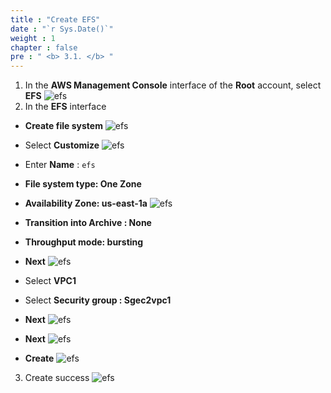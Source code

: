 ```yaml
---
title : "Create EFS"
date : "`r Sys.Date()`"
weight : 1
chapter : false
pre : " <b> 3.1. </b> "
---
```

1. In the **AWS Management Console** interface of the **Root** account, select **EFS**
![efs](/images/3.efs/3.1.1.png)
2. In the **EFS** interface
* **Create file system**
![efs](/images/3.efs/3.1.2.png)
* Select **Customize**
![efs](/images/3.efs/3.1.3.png)

* Enter **Name** : ```efs```
* **File system type: One Zone**
* **Availability Zone: us-east-1a**
![efs](/images/3.efs/3.1.4.png)
* **Transition into Archive : None**
* **Throughput mode: bursting**
* **Next**
![efs](/images/3.efs/3.1.5.png)
* Select **VPC1**
* Select **Security group : Sgec2vpc1**
* **Next**
![efs](/images/3.efs/3.1.6.png)
* **Next**
![efs](/images/3.efs/3.1.7.png)
* **Create**
![efs](/images/3.efs/3.1.8.png)
3. Create success
![efs](/images/3.efs/3.1.9.png)